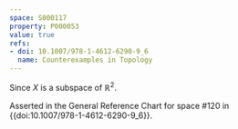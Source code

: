 ```yaml
---
space: S000117
property: P000053
value: true
refs:
- doi: 10.1007/978-1-4612-6290-9_6
  name: Counterexamples in Topology
---
```


Since $X$ is a subspace of $\mathbb{R}^2$.

Asserted in the General Reference Chart for space #120 in
{{doi:10.1007/978-1-4612-6290-9_6}}.
